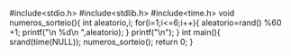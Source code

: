






#include<stdio.h>
#include<stdlib.h>
#include<time.h>
void numeros_sorteio(){
    int aleatorio,i;
    for(i=1;i<=6;i++){
        aleatorio=rand() %60 +1;
         printf("\n %d\n ",aleatorio);
    }
     printf("\n");
}
int main(){
    srand(time(NULL));
 numeros_sorteio();
    return 0;
}
